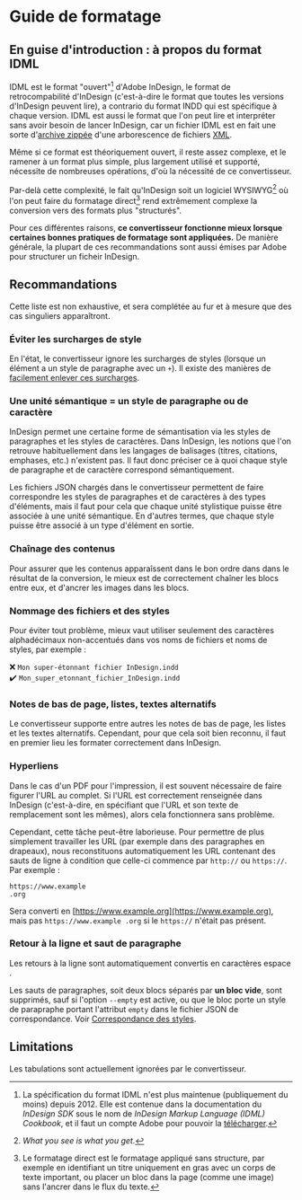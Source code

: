 # Guide de formatage

## En guise d'introduction : à propos du format IDML

IDML est le format "ouvert"[^cookbook] d'Adobe InDesign, le format de retrocompabilité d'InDesign (c'est-à-dire le format que toutes les versions d'InDesign peuvent lire), a contrario du format INDD qui est spécifique à chaque version. IDML est aussi le format que l'on peut lire et interpréter sans avoir besoin de lancer InDesign, car un fichier IDML est en fait une sorte d'[archive zippée](https://fr.wikipedia.org/wiki/ZIP_(format_de_fichier)) d'une arborescence de fichiers [XML](https://fr.wikipedia.org/wiki/Extensible_Markup_Language).

[^cookbook]: La spécification du format IDML n'est plus maintenue (publiquement du moins) depuis 2012. Elle est contenue dans la documentation du _InDesign SDK_ sous le nom de _InDesign Markup Language (IDML) Cookbook_, et il faut un compte Adobe pour pouvoir la [télécharger](https://developer.adobe.com/console/servicesandapis).

Même si ce format est théoriquement ouvert, il reste assez complexe, et le ramener à un format plus simple, plus largement utilisé et supporté, nécessite de nombreuses opérations, d'où la nécessité de ce convertisseur.

Par-delà cette complexité, le fait qu'InDesign soit un logiciel WYSIWYG[^wysiwyg] où l'on peut faire du formatage direct[^direct] rend extrêmement complexe la conversion vers des formats plus "structurés".

[^wysiwyg]: *What you see is what you get.*

[^direct]: Le formatage direct est le formatage appliqué sans structure, par exemple en identifiant un titre uniquement en gras avec un corps de texte important, ou placer un bloc dans la page (comme une image) sans l'ancrer dans le flux du texte.

Pour ces différentes raisons, **ce convertisseur fonctionne mieux lorsque certaines bonnes pratiques de formatage sont appliquées.** De manière générale, la plupart de ces recommandations sont aussi émises par Adobe pour structurer un ficheir InDesign.

## Recommandations

Cette liste est non exhaustive, et sera complétée au fur et à mesure que des cas singuliers apparaîtront.

### Éviter les surcharges de style

En l'état, le convertisseur ignore les surcharges de styles (lorsque un élément a un style de paragraphe avec un `+`). Il existe des manières de [facilement enlever ces surcharges](https://www.rockymountaintraining.com/adobe-indesign-quickly-recognizing-and-removing-overrides/).

### Une unité sémantique = un style de paragraphe ou de caractère

InDesign permet une certaine forme de sémantisation via les styles de paragraphes et les styles de caractères. Dans InDesign, les notions que l'on retrouve habituellement dans les langages de balisages (titres, citations, emphases, etc.) n'existent pas. Il faut donc préciser ce à quoi chaque style de paragraphe et de caractère correspond sémantiquement.

Les fichiers JSON chargés dans le convertisseur permettent de faire correspondre les styles de paragraphes et de caractères à des types d'éléments, mais il faut pour cela que chaque unité stylistique puisse être associée à une unité sémantique. En d'autres termes, que chaque style puisse être associé à un type d'élément en sortie.

### Chaînage des contenus

Pour assurer que les contenus apparaîssent dans le bon ordre dans dans le résultat de la conversion, le mieux est de correctement chaîner les blocs entre eux, et d'ancrer les images dans les blocs.

### Nommage des fichiers et des styles

Pour éviter tout problème, mieux vaut utiliser seulement des caractères alphadécimaux non-accentués dans vos noms de fichiers et noms de styles, par exemple :

❌ `Mon super-étonnant fichier InDesign.indd` \
✔️ `Mon_super_etonnant_fichier_InDesign.indd`

### Notes de bas de page, listes, textes alternatifs

Le convertisseur supporte entre autres les notes de bas de page, les listes et les textes alternatifs. Cependant, pour que cela soit bien reconnu, il faut en premier lieu les formater correctement dans InDesign.

### Hyperliens

Dans le cas d'un PDF pour l'impression, il est souvent nécessaire de faire figurer l'URL au complet. Si l'URL est correctement renseignée dans InDesign (c'est-à-dire, en spécifiant que l'URL et son texte de remplacement sont les mêmes), alors cela fonctionnera sans problème.

Cependant, cette tâche peut-être laborieuse. Pour permettre de plus simplement travailler les URL (par exemple dans des paragraphes en drapeaux), nous reconstituons automatiquement les URL contenant des sauts de ligne à condition que celle-ci commence par `http://` ou `https://`. Par exemple :

```
https://www.example
.org
```

Sera converti en [https://www.example.org](https://www.example.org), mais pas `https://www.example .org` si le `https://` n'était pas présent.

### Retour à la ligne et saut de paragraphe

Les retours à la ligne sont automatiquement convertis en caractères espace ` `.

Les sauts de paragraphes, soit deux blocs séparés par **un bloc vide**, sont supprimés, sauf si l'option `--empty` est active, ou que le bloc porte un style de parapraphe portant l'attribut `empty` dans le fichier JSON de correspondance. Voir [Correspondance des styles](/usage.html/#correspondance_des_styles).

## Limitations

Les tabulations sont actuellement ignorées par le convertisseur.